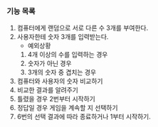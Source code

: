  ### 기능 목록
 
1. 컴퓨터에게 랜덤으로 서로 다른 수 3개를 부여한다.
2. 사용자한테 숫자 3개를 입력받는다.
   - 예외상황
   1. 4개 이상의 수를 입력하는 경우
   2. 숫자가 아닌 경우
   3. 3개의 숫자 중 겹치는 경우
3. 컴퓨터와 사용자의 숫자 비교하기
4. 비교한 결과를 알려주기
5. 틀렸을 경우 2번부터 시작하기
6. 정답일 경우 게임을 계속할 지 선택하기
7. 6번의 선택 결과에 따라 종료하거나 1부터 시작하기.